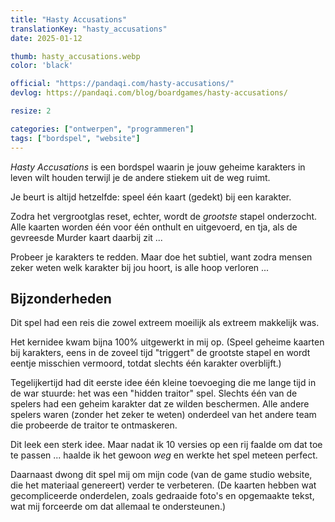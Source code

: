 ```yaml
---
title: "Hasty Accusations"
translationKey: "hasty_accusations"
date: 2025-01-12

thumb: hasty_accusations.webp
color: 'black'

official: "https://pandaqi.com/hasty-accusations/"
devlog: https://pandaqi.com/blog/boardgames/hasty-accusations/

resize: 2

categories: ["ontwerpen", "programmeren"]
tags: ["bordspel", "website"]
---
```


_Hasty Accusations_ is een bordspel waarin je jouw geheime karakters in leven wilt houden terwijl je de andere stiekem uit de weg ruimt.

Je beurt is altijd hetzelfde: speel één kaart (gedekt) bij een karakter.

Zodra het vergrootglas reset, echter, wordt de _grootste_ stapel onderzocht. Alle kaarten worden één voor één onthult en uitgevoerd, en tja, als de gevreesde Murder kaart daarbij zit ...

Probeer je karakters te redden. Maar doe het subtiel, want zodra mensen zeker weten welk karakter bij jou hoort, is alle hoop verloren ...

## Bijzonderheden

Dit spel had een reis die zowel extreem moeilijk als extreem makkelijk was.

Het kernidee kwam bijna 100% uitgewerkt in mij op. (Speel geheime kaarten bij karakters, eens in de zoveel tijd "triggert" de grootste stapel en wordt eentje misschien vermoord, totdat slechts één karakter overblijft.)

Tegelijkertijd had dit eerste idee één kleine toevoeging die me lange tijd in de war stuurde: het was een "hidden traitor" spel. Slechts één van de spelers had een geheim karakter dat ze wilden beschermen. Alle andere spelers waren (zonder het zeker te weten) onderdeel van het andere team die probeerde de traitor te ontmaskeren.

Dit leek een sterk idee. Maar nadat ik 10 versies op een rij faalde om dat toe te passen ... haalde ik het gewoon _weg_ en werkte het spel meteen perfect.

Daarnaast dwong dit spel mij om mijn code (van de game studio website, die het materiaal genereert) verder te verbeteren. (De kaarten hebben wat gecompliceerde onderdelen, zoals gedraaide foto's en opgemaakte tekst, wat mij forceerde om dat allemaal te ondersteunen.)